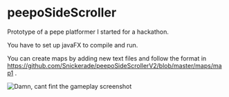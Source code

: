 # peepoSideScroller
Prototype of a pepe platformer I started for a hackathon. 

You have to set up javaFX to compile and run.

You can create maps by adding new text files and follow the format in https://github.com/Snickerade/peepoSideScrollerV2/blob/master/maps/map1 .

![Damn, cant fint the gameplay screenshot](https://github.com/Snickerade/peepoSideScrollerV2/blob/master/images/GamePlayScreenshot.PNG?raw=true)
